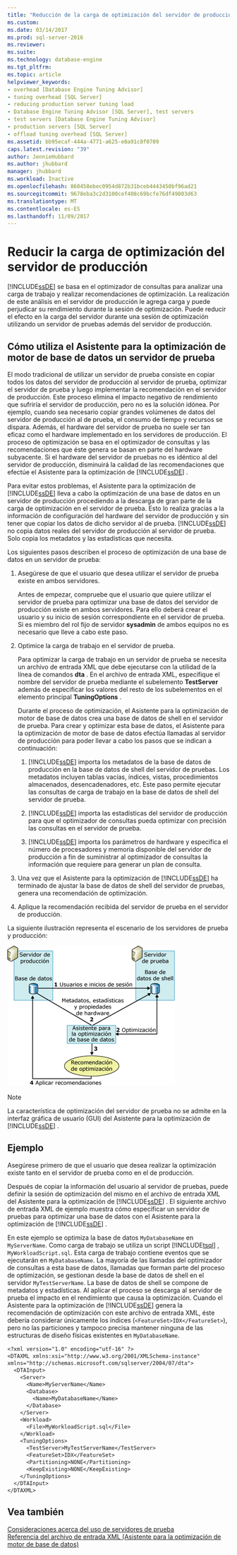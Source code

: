 ```yaml
---
title: "Reducción de la carga de optimización del servidor de producción | Microsoft Docs"
ms.custom: 
ms.date: 03/14/2017
ms.prod: sql-server-2016
ms.reviewer: 
ms.suite: 
ms.technology: database-engine
ms.tgt_pltfrm: 
ms.topic: article
helpviewer_keywords:
- overhead [Database Engine Tuning Advisor]
- tuning overhead [SQL Server]
- reducing production server tuning load
- Database Engine Tuning Advisor [SQL Server], test servers
- test servers [Database Engine Tuning Advisor]
- production servers [SQL Server]
- offload tuning overhead [SQL Server]
ms.assetid: bb95ecaf-444a-4771-a625-e0a91c8f0709
caps.latest.revision: "39"
author: JennieHubbard
ms.author: jhubbard
manager: jhubbard
ms.workload: Inactive
ms.openlocfilehash: 860458ebec0954d872b31bceb4443450bf96ad21
ms.sourcegitcommit: 9678eba3c2d3100cef408c69bcfe76df49803d63
ms.translationtype: MT
ms.contentlocale: es-ES
ms.lasthandoff: 11/09/2017
---
```

# <a name="reduce-the-production-server-tuning-load"></a>Reducir la carga de optimización del servidor de producción
  [!INCLUDE[ssDE](../../includes/ssde-md.md)] se basa en el optimizador de consultas para analizar una carga de trabajo y realizar recomendaciones de optimización. La realización de este análisis en el servidor de producción le agrega carga y puede perjudicar su rendimiento durante la sesión de optimización. Puede reducir el efecto en la carga del servidor durante una sesión de optimización utilizando un servidor de pruebas además del servidor de producción.  
  
## <a name="how-database-engine-tuning-advisor-uses-a-test-server"></a>Cómo utiliza el Asistente para la optimización de motor de base de datos un servidor de prueba  
 El modo tradicional de utilizar un servidor de prueba consiste en copiar todos los datos del servidor de producción al servidor de prueba, optimizar el servidor de prueba y luego implementar la recomendación en el servidor de producción. Este proceso elimina el impacto negativo de rendimiento que sufriría el servidor de producción, pero no es la solución idónea. Por ejemplo, cuando sea necesario copiar grandes volúmenes de datos del servidor de producción al de prueba, el consumo de tiempo y recursos se dispara. Además, el hardware del servidor de prueba no suele ser tan eficaz como el hardware implementado en los servidores de producción. El proceso de optimización se basa en el optimizador de consultas y las recomendaciones que éste genera se basan en parte del hardware subyacente. Si el hardware del servidor de pruebas no es idéntico al del servidor de producción, disminuirá la calidad de las recomendaciones que efectúe el Asistente para la optimización de [!INCLUDE[ssDE](../../includes/ssde-md.md)] .  
  
 Para evitar estos problemas, el Asistente para la optimización de [!INCLUDE[ssDE](../../includes/ssde-md.md)] lleva a cabo la optimización de una base de datos en un servidor de producción procediendo a la descarga de gran parte de la carga de optimización en el servidor de prueba. Esto lo realiza gracias a la información de configuración del hardware del servidor de producción y sin tener que copiar los datos de dicho servidor al de prueba. [!INCLUDE[ssDE](../../includes/ssde-md.md)] no copia datos reales del servidor de producción al servidor de prueba. Solo copia los metadatos y las estadísticas que necesita.  
  
 Los siguientes pasos describen el proceso de optimización de una base de datos en un servidor de prueba:  
  
1.  Asegúrese de que el usuario que desea utilizar el servidor de prueba existe en ambos servidores.  
  
     Antes de empezar, compruebe que el usuario que quiere utilizar el servidor de prueba para optimizar una base de datos del servidor de producción existe en ambos servidores. Para ello deberá crear el usuario y su inicio de sesión correspondiente en el servidor de prueba. Si es miembro del rol fijo de servidor **sysadmin** de ambos equipos no es necesario que lleve a cabo este paso.  
  
2.  Optimice la carga de trabajo en el servidor de prueba.  
  
     Para optimizar la carga de trabajo en un servidor de prueba se necesita un archivo de entrada XML que debe ejecutarse con la utilidad de la línea de comandos **dta** . En el archivo de entrada XML, especifique el nombre del servidor de prueba mediante el subelemento **TestServer** además de especificar los valores del resto de los subelementos en el elemento principal **TuningOptions** .  
  
     Durante el proceso de optimización, el Asistente para la optimización de motor de base de datos crea una base de datos de shell en el servidor de prueba. Para crear y optimizar esta base de datos, el Asistente para la optimización de motor de base de datos efectúa llamadas al servidor de producción para poder llevar a cabo los pasos que se indican a continuación:  
  
    1.  [!INCLUDE[ssDE](../../includes/ssde-md.md)] importa los metadatos de la base de datos de producción en la base de datos de shell del servidor de pruebas. Los metadatos incluyen tablas vacías, índices, vistas, procedimientos almacenados, desencadenadores, etc. Este paso permite ejecutar las consultas de carga de trabajo en la base de datos de shell del servidor de prueba.  
  
    2.  [!INCLUDE[ssDE](../../includes/ssde-md.md)] importa las estadísticas del servidor de producción para que el optimizador de consultas pueda optimizar con precisión las consultas en el servidor de prueba.  
  
    3.  [!INCLUDE[ssDE](../../includes/ssde-md.md)] importa los parámetros de hardware y especifica el número de procesadores y memoria disponible del servidor de producción a fin de suministrar al optimizador de consultas la información que requiere para generar un plan de consulta.  
  
3.  Una vez que el Asistente para la optimización de [!INCLUDE[ssDE](../../includes/ssde-md.md)] ha terminado de ajustar la base de datos de shell del servidor de pruebas, genera una recomendación de optimización.  
  
4.  Aplique la recomendación recibida del servidor de prueba en el servidor de producción.  
  
 La siguiente ilustración representa el escenario de los servidores de prueba y producción:  
  
 ![Uso del servidor de prueba del Asistente para la optimización de motor de base de datos](../../relational-databases/performance/media/testsvr.gif "Uso del servidor de prueba del Asistente para la optimización de motor de base de datos")  
  
> [!NOTE]  
>  La característica de optimización del servidor de prueba no se admite en la interfaz gráfica de usuario (GUI) del Asistente para la optimización de [!INCLUDE[ssDE](../../includes/ssde-md.md)] .  
  
## <a name="example"></a>Ejemplo  
 Asegúrese primero de que el usuario que desea realizar la optimización existe tanto en el servidor de prueba como en el de producción.  
  
 Después de copiar la información del usuario al servidor de pruebas, puede definir la sesión de optimización del mismo en el archivo de entrada XML del Asistente para la optimización de [!INCLUDE[ssDE](../../includes/ssde-md.md)] . El siguiente archivo de entrada XML de ejemplo muestra cómo especificar un servidor de pruebas para optimizar una base de datos con el Asistente para la optimización de [!INCLUDE[ssDE](../../includes/ssde-md.md)] .  
  
 En este ejemplo se optimiza la base de datos `MyDatabaseName` en `MyServerName`. Como carga de trabajo se utiliza un script [!INCLUDE[tsql](../../includes/tsql-md.md)] , `MyWorkloadScript.sql`. Esta carga de trabajo contiene eventos que se ejecutarán en `MyDatabaseName`. La mayoría de las llamadas del optimizador de consultas a esta base de datos, llamadas que forman parte del proceso de optimización, se gestionan desde la base de datos de shell en el servidor `MyTestServerName`. La base de datos de shell se compone de metadatos y estadísticas. Al aplicar el proceso se descarga al servidor de prueba el impacto en el rendimiento que causa la optimización. Cuando el Asistente para la optimización de [!INCLUDE[ssDE](../../includes/ssde-md.md)] genera la recomendación de optimización con este archivo de entrada XML, éste debería considerar únicamente los índices (`<FeatureSet>IDX</FeatureSet>`), pero no las particiones y tampoco precisa mantener ninguna de las estructuras de diseño físicas existentes en `MyDatabaseName`.  
  
```  
<?xml version="1.0" encoding="utf-16" ?>  
<DTAXML xmlns:xsi="http://www.w3.org/2001/XMLSchema-instance" xmlns="http://schemas.microsoft.com/sqlserver/2004/07/dta">  
  <DTAInput>  
    <Server>  
      <Name>MyServerName</Name>  
      <Database>  
        <Name>MyDatabaseName</Name>  
      </Database>  
    </Server>  
    <Workload>  
      <File>MyWorkloadScript.sql</File>  
    </Workload>  
    <TuningOptions>  
      <TestServer>MyTestServerName</TestServer>  
      <FeatureSet>IDX</FeatureSet>  
      <Partitioning>NONE</Partitioning>  
      <KeepExisting>NONE</KeepExisting>  
    </TuningOptions>  
  </DTAInput>  
</DTAXML>  
```  
  
## <a name="see-also"></a>Vea también  
 [Consideraciones acerca del uso de servidores de prueba](../../relational-databases/performance/considerations-for-using-test-servers.md)   
 [Referencia del archivo de entrada XML &#40;Asistente para la optimización de motor de base de datos&#41;](../../tools/dta/xml-input-file-reference-database-engine-tuning-advisor.md)  
  
  
